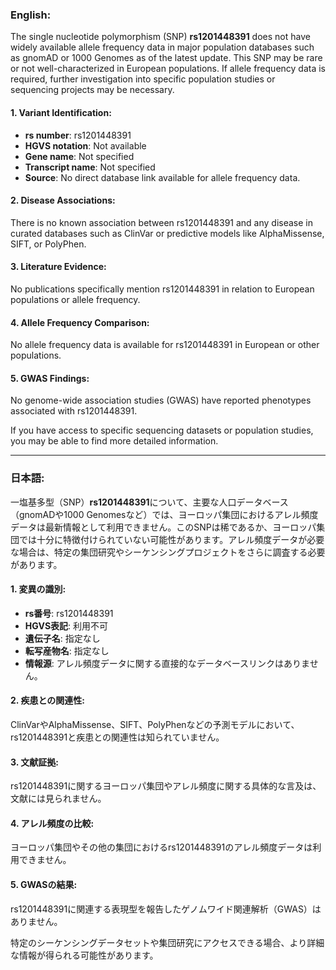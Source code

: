### English:
The single nucleotide polymorphism (SNP) **rs1201448391** does not have widely available allele frequency data in major population databases such as gnomAD or 1000 Genomes as of the latest update. This SNP may be rare or not well-characterized in European populations. If allele frequency data is required, further investigation into specific population studies or sequencing projects may be necessary.

#### 1. Variant Identification:
- **rs number**: rs1201448391
- **HGVS notation**: Not available
- **Gene name**: Not specified
- **Transcript name**: Not specified
- **Source**: No direct database link available for allele frequency data.

#### 2. Disease Associations:
There is no known association between rs1201448391 and any disease in curated databases such as ClinVar or predictive models like AlphaMissense, SIFT, or PolyPhen.

#### 3. Literature Evidence:
No publications specifically mention rs1201448391 in relation to European populations or allele frequency.

#### 4. Allele Frequency Comparison:
No allele frequency data is available for rs1201448391 in European or other populations.

#### 5. GWAS Findings:
No genome-wide association studies (GWAS) have reported phenotypes associated with rs1201448391.

If you have access to specific sequencing datasets or population studies, you may be able to find more detailed information.

---

### 日本語:
一塩基多型（SNP）**rs1201448391**について、主要な人口データベース（gnomADや1000 Genomesなど）では、ヨーロッパ集団におけるアレル頻度データは最新情報として利用できません。このSNPは稀であるか、ヨーロッパ集団では十分に特徴付けられていない可能性があります。アレル頻度データが必要な場合は、特定の集団研究やシーケンシングプロジェクトをさらに調査する必要があります。

#### 1. 変異の識別:
- **rs番号**: rs1201448391
- **HGVS表記**: 利用不可
- **遺伝子名**: 指定なし
- **転写産物名**: 指定なし
- **情報源**: アレル頻度データに関する直接的なデータベースリンクはありません。

#### 2. 疾患との関連性:
ClinVarやAlphaMissense、SIFT、PolyPhenなどの予測モデルにおいて、rs1201448391と疾患との関連性は知られていません。

#### 3. 文献証拠:
rs1201448391に関するヨーロッパ集団やアレル頻度に関する具体的な言及は、文献には見られません。

#### 4. アレル頻度の比較:
ヨーロッパ集団やその他の集団におけるrs1201448391のアレル頻度データは利用できません。

#### 5. GWASの結果:
rs1201448391に関連する表現型を報告したゲノムワイド関連解析（GWAS）はありません。

特定のシーケンシングデータセットや集団研究にアクセスできる場合、より詳細な情報が得られる可能性があります。